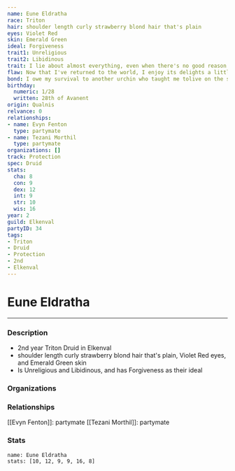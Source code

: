 ```yaml
---
name: Eune Eldratha
race: Triton
hair: shoulder length curly strawberry blond hair that's plain
eyes: Violet Red
skin: Emerald Green
ideal: Forgiveness
trait1: Unreligious
trait2: Libidinous
trait: I lie about almost everything, even when there's no good reason to.
flaw: Now that I've returned to the world, I enjoy its delights a little too much.
bond: I owe my survival to another urchin who taught me tolive on the streets.
birthday:
  numeric: 1/28
  written: 28th of Avanent
origin: Qualnis
relvance: 0
relationships:
- name: Evyn Fenton
  type: partymate
- name: Tezani Morthil
  type: partymate
organizations: []
track: Protection
spec: Druid
stats:
  cha: 8
  con: 9
  dex: 12
  int: 9
  str: 10
  wis: 16
year: 2
guild: Elkenval
partyID: 34
tags:
- Triton
- Druid
- Protection
- 2nd
- Elkenval
---
```

# Eune Eldratha
---
### Description
- 2nd year Triton Druid in Elkenval
- shoulder length curly strawberry blond hair that's plain, Violet Red eyes, and Emerald Green skin
- Is Unreligious and Libidinous, and has Forgiveness as their ideal

### Organizations
### Relationships
[[Evyn Fenton]]: partymate
[[Tezani Morthil]]: partymate
### Stats
```statblock
name: Eune Eldratha
stats: [10, 12, 9, 9, 16, 8]
```